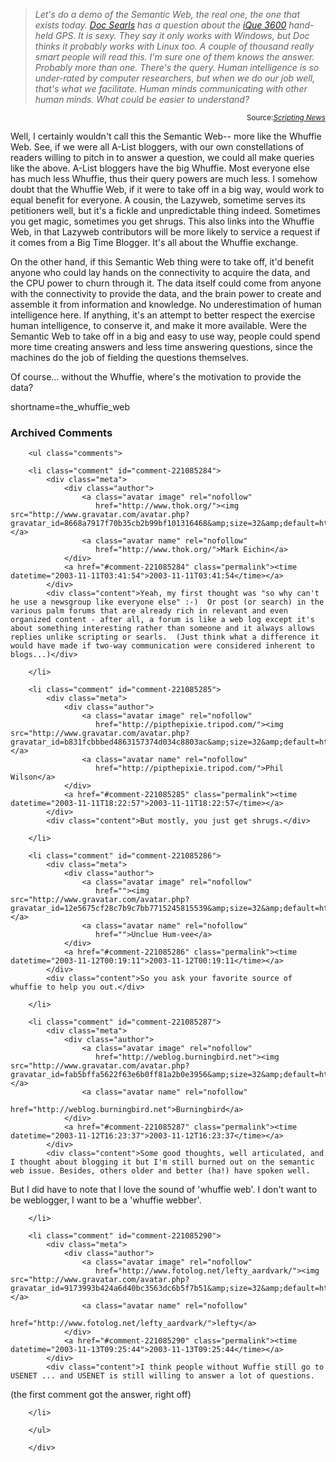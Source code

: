 <blockquote cite="http://www.scripting.com/"><i>Let's do a demo of the Semantic Web, the real one, the one that exists today. <a href="http://doc.weblogs.com/2003/11/10#elsewhereInTheWorld">Doc Searls</a> has a question about  the <a href="http://www.garmin.com/products/iQue3600/">iQue 3600</a> hand-held GPS. It is sexy. They say it only works with Windows, but Doc thinks it probably works with Linux too. A couple of thousand really smart people will read this. I'm sure one of them knows the answer. Probably more than one. There's the query. Human intelligence is so under-rated by computer researchers, but when we do our job well, that's what we facilitate. Human minds communicating with other human minds. What could be easier to understand?</i></blockquote>
<div class="credit" align="right"><small>Source:<cite><a href="http://www.scripting.com/">Scripting News</a></cite></small></div></blockquote>

<p>
Well, I certainly wouldn't call this the Semantic Web-- more like the Whuffie Web.  See, if we were all A-List bloggers, with our own constellations of readers willing to pitch in to answer a question, we could all make queries like the above.  A-List bloggers have the big Whuffie.  Most everyone else has much less Whuffie, thus their query powers are much less.  I somehow doubt that the Whuffie Web, if it were to take off in a big way, would work to equal benefit for everyone.  A cousin, the Lazyweb, sometime serves its petitioners well, but it's a fickle and unpredictable thing indeed.  Sometimes you get magic, sometimes you get shrugs.  This also links into the Whuffie Web, in that Lazyweb contributors will be more likely to service a request if it comes from a Big Time Blogger.  It's all about the Whuffie exchange.
</p>

<p>
On the other hand, if this Semantic Web thing were to take off, it'd benefit anyone who could lay hands on the connectivity to acquire the data, and the CPU power to churn through it.  The data itself could come from anyone with the connectivity to provide the data, and the brain power to create and assemble it from information and knowledge.  No underestimation of human intelligence here.  If anything, it's an attempt to better respect the exercise human intelligence, to conserve it, and make it more available.  Were the Semantic Web to take off in a big and easy to use way, people could spend more time creating answers and less time answering questions, since the machines do the job of fielding the questions themselves.
</p>

<p>
Of course... without the Whuffie, where's the motivation to provide the data?
</p>
<!--more-->
shortname=the_whuffie_web

<div id="comments" class="comments archived-comments">
            <h3>Archived Comments</h3>
            
        <ul class="comments">
            
        <li class="comment" id="comment-221085284">
            <div class="meta">
                <div class="author">
                    <a class="avatar image" rel="nofollow" 
                       href="http://www.thok.org/"><img src="http://www.gravatar.com/avatar.php?gravatar_id=8668a7917f70b35cb2b99bf101316468&amp;size=32&amp;default=http://mediacdn.disqus.com/1320279820/images/noavatar32.png"/></a>
                    <a class="avatar name" rel="nofollow" 
                       href="http://www.thok.org/">Mark Eichin</a>
                </div>
                <a href="#comment-221085284" class="permalink"><time datetime="2003-11-11T03:41:54">2003-11-11T03:41:54</time></a>
            </div>
            <div class="content">Yeah, my first thought was "so why can't he use a newsgroup like everyone else" :-)  Or post (or search) in the various palm forums that are already rich in relevant and even organized content - after all, a forum is like a web log except it's about something interesting rather than someone and it always allows replies unlike scripting or searls.  (Just think what a difference it would have made if two-way communication were considered inherent to blogs...)</div>
            
        </li>
    
        <li class="comment" id="comment-221085285">
            <div class="meta">
                <div class="author">
                    <a class="avatar image" rel="nofollow" 
                       href="http://pipthepixie.tripod.com/"><img src="http://www.gravatar.com/avatar.php?gravatar_id=b831fcbbbed4863157374d034c8803ac&amp;size=32&amp;default=http://mediacdn.disqus.com/1320279820/images/noavatar32.png"/></a>
                    <a class="avatar name" rel="nofollow" 
                       href="http://pipthepixie.tripod.com/">Phil Wilson</a>
                </div>
                <a href="#comment-221085285" class="permalink"><time datetime="2003-11-11T18:22:57">2003-11-11T18:22:57</time></a>
            </div>
            <div class="content">But mostly, you just get shrugs.</div>
            
        </li>
    
        <li class="comment" id="comment-221085286">
            <div class="meta">
                <div class="author">
                    <a class="avatar image" rel="nofollow" 
                       href=""><img src="http://www.gravatar.com/avatar.php?gravatar_id=12e5675cf28c7b9c7bb7715245815539&amp;size=32&amp;default=http://mediacdn.disqus.com/1320279820/images/noavatar32.png"/></a>
                    <a class="avatar name" rel="nofollow" 
                       href="">Unclue Hum-vee</a>
                </div>
                <a href="#comment-221085286" class="permalink"><time datetime="2003-11-12T00:19:11">2003-11-12T00:19:11</time></a>
            </div>
            <div class="content">So you ask your favorite source of whuffie to help you out.</div>
            
        </li>
    
        <li class="comment" id="comment-221085287">
            <div class="meta">
                <div class="author">
                    <a class="avatar image" rel="nofollow" 
                       href="http://weblog.burningbird.net"><img src="http://www.gravatar.com/avatar.php?gravatar_id=fab5bffa5622f63e6b0ff81a2b0e3956&amp;size=32&amp;default=http://mediacdn.disqus.com/1320279820/images/noavatar32.png"/></a>
                    <a class="avatar name" rel="nofollow" 
                       href="http://weblog.burningbird.net">Burningbird</a>
                </div>
                <a href="#comment-221085287" class="permalink"><time datetime="2003-11-12T16:23:37">2003-11-12T16:23:37</time></a>
            </div>
            <div class="content">Some good thoughts, well articulated, and I thought about blogging it but I'm still burned out on the semantic web issue. Besides, others older and better (ha!) have spoken well. 

But I did have to note that I love the sound of 'whuffie web'. I don't want to be weblogger, I want to be a 'whuffie webber'.</div>
            
        </li>
    
        <li class="comment" id="comment-221085290">
            <div class="meta">
                <div class="author">
                    <a class="avatar image" rel="nofollow" 
                       href="http://www.fotolog.net/lefty_aardvark/"><img src="http://www.gravatar.com/avatar.php?gravatar_id=9173993b424a6d40bc3563dc6b5f7b51&amp;size=32&amp;default=http://mediacdn.disqus.com/1320279820/images/noavatar32.png"/></a>
                    <a class="avatar name" rel="nofollow" 
                       href="http://www.fotolog.net/lefty_aardvark/">lefty</a>
                </div>
                <a href="#comment-221085290" class="permalink"><time datetime="2003-11-13T09:25:44">2003-11-13T09:25:44</time></a>
            </div>
            <div class="content">I think people without Wuffie still go to USENET ... and USENET is still willing to answer a lot of questions.

(the first comment got the answer, right off)</div>
            
        </li>
    
        </ul>
    
        </div>
    